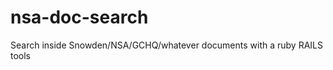 nsa-doc-search
==============

Search inside Snowden/NSA/GCHQ/whatever documents with a ruby RAILS tools
